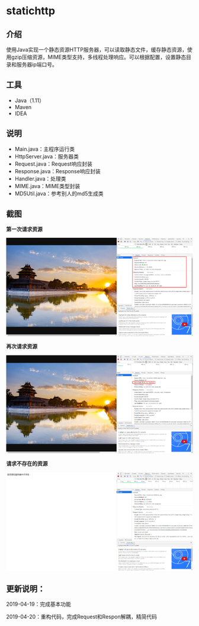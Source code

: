 # statichttp

## 介绍

使用Java实现一个静态资源HTTP服务器，可以读取静态文件，缓存静态资源，使用gzip压缩资源，MIME类型支持，多线程处理响应。可以根据配置，设置静态目录和服务器ip端口号。

## 工具

- Java（1.11）
- Maven
- IDEA

## 说明

- Main.java：主程序运行类
- HttpServer.java：服务器类
- Request.java：Request响应封装
- Response.java：Response响应封装
- Handler.java：处理类
- MIME.java：MIME类型封装
- MD5Util.java：参考别人的md5生成类

## 截图

**第一次请求资源**

![1555750573878](static/1555750573878.png)

**再次请求资源**

![1555750608392](static/1555750608392.png)

**请求不存在的资源**

![1555750680631](static/1555750680631.png)



## 更新说明：

2019-04-19：完成基本功能

2019-04-20：重构代码，完成Request和Respon解耦，精简代码